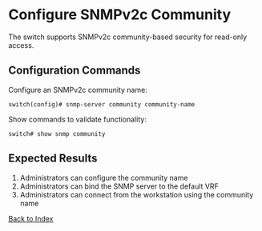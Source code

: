 # Configure SNMPv2c Community

The switch supports SNMPv2c community-based security for read-only access.

## Configuration Commands

Configure an SNMPv2c community name:

```
switch(config)# snmp-server community community-name
```

Show commands to validate functionality:

```
switch# show snmp community
```

## Expected Results

1. Administrators can configure the community name
2. Administrators can bind the SNMP server to the default VRF
3. Administrators can connect from the workstation using the community name

[Back to Index](index.md)
